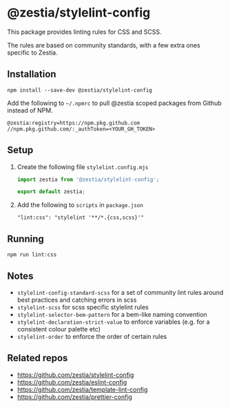 # @zestia/stylelint-config

This package provides linting rules for CSS and SCSS.

The rules are based on community standards, with a few extra ones specific to Zestia.

## Installation

```
npm install --save-dev @zestia/stylelint-config
```

Add the following to `~/.npmrc` to pull @zestia scoped packages from Github instead of NPM.

```
@zestia:registry=https://npm.pkg.github.com
//npm.pkg.github.com/:_authToken=<YOUR_GH_TOKEN>
```

## Setup

1. Create the following file `stylelint.config.mjs`

   ```javascript
   import zestia from '@zestia/stylelint-config';

   export default zestia;
   ```

2. Add the following to `scripts` in `package.json`

   ```
   "lint:css": "stylelint '**/*.{css,scss}'"
   ```

## Running

```
npm run lint:css
```

## Notes

- `stylelint-config-standard-scss` for a set of community lint rules around best practices and catching errors in scss
- `stylelint-scss` for scss specific stylelint rules
- `stylelint-selector-bem-pattern` for a bem-like naming convention
- `stylelint-declaration-strict-value` to enforce variables (e.g. for a consistent colour palette etc)
- `stylelint-order` to enforce the order of certain rules

## Related repos

- https://github.com/zestia/stylelint-config
- https://github.com/zestia/eslint-config
- https://github.com/zestia/template-lint-config
- https://github.com/zestia/prettier-config
